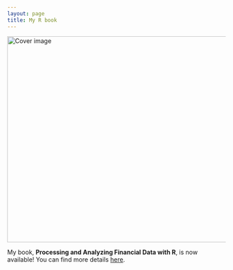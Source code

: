 ```yaml
---
layout: page
title: My R book
---
```


<img src="/img/CAPADigital_FinancialDataR_20170427-1.jpg" width="675" height="475" alt="Cover image" />

My book, **Processing and Analyzing Financial Data with R**, is now available! You can find more details [here](https://sites.google.com/view/pafdR/home).





